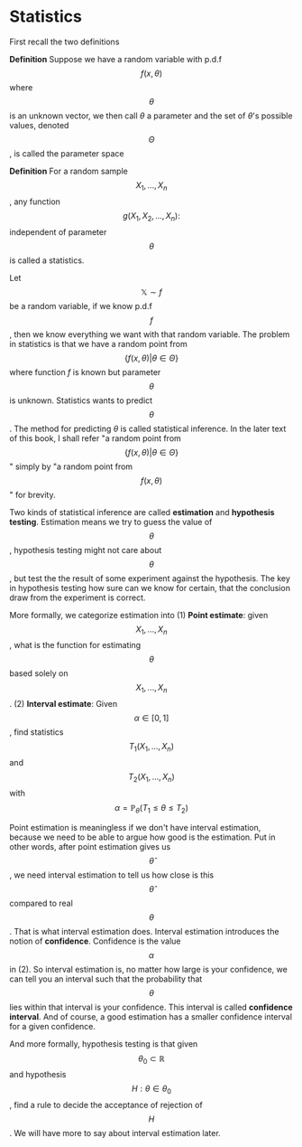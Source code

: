 # Statistics

First recall the two definitions

**Definition**
Suppose we have a random variable with p.d.f $$f(x, \theta)$$ where $$\theta$$ is an unknown vector, we then call $\theta$ a parameter and the set of $\theta$'s possible values, denoted $$\Theta$$, is called the parameter space

**Definition**
For a random sample $$X_1, ..., X_n$$, any function $$g(X_1, X_2, ..., X_n): $$ independent of parameter $$\theta$$ is called a statistics.

Let $$\mathbb{X} \sim f$$ be a random variable, if we know p.d.f $$f$$, then we know everything we want with that random variable. The problem in statistics is that we have a random point from $$\{ f(x, \theta) | \theta\in\Theta \}$$ where function $f$ is known but parameter $$\theta$$ is unknown. Statistics wants to predict $$\theta$$. The method for predicting $\theta$ is called statistical inference. In the later text of this book, I shall refer "a random point from $$\{ f(x, \theta) | \theta\in\Theta \}$$" simply by "a random point from $$f(x, \theta)$$" for brevity.

Two kinds of statistical inference are called **estimation** and **hypothesis testing**. Estimation means we try to guess the value of $$\theta$$, hypothesis testing might not care about $$\theta$$, but test the the result of some experiment against the hypothesis. The key in hypothesis testing how sure can we know for certain, that the conclusion draw from the experiment is correct.

More formally, we categorize estimation into
(1) **Point estimate**: given $$X_1, ..., X_n$$, what is the function for estimating $$\theta$$ based solely on $$X_1, ..., X_n$$.
(2) **Interval estimate**: Given $$\alpha\in[0, 1]$$, find statistics $$T_1(X_1, ..., X_n)$$ and $$T_2(X_1, ..., X_n)$$ with $$\alpha = \mathbb{P}_{\theta}( T_1 \leq \theta \leq T_2 )$$

Point estimation is meaningless if we don't have interval estimation, because we need to be able to argue how good is the estimation. Put in other words, after point estimation gives us $$\hat{\theta}$$, we need interval estimation to tell us how close is this $$\hat{\theta}$$ compared to real $$\theta$$. That is what interval estimation does. Interval estimation introduces the notion of **confidence**. Confidence is the value $$\alpha$$ in (2). So interval estimation is, no matter how large is your confidence, we can tell you an interval such that the probability that $$\theta$$ lies within that interval is your confidence. This interval is called **confidence interval**. And of course, a good estimation has a smaller confidence interval for a given confidence.

And more formally, hypothesis testing is that given $$\theta_0 \subset \mathbb{R}$$ and hypothesis $$H: \theta \in \theta_0$$, find a rule to decide the acceptance of rejection of $$H$$. We will have more to say about interval estimation later.


